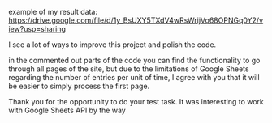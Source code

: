 example of my result data:
https://drive.google.com/file/d/1y_BsUXY5TXdV4wRsWrijVo68OPNGq0Y2/view?usp=sharing

I see a lot of ways to improve this project and polish the code.

in the commented out parts of the code you can find the functionality to go through all pages of the site, but due to the limitations of Google Sheets regarding the number of entries per unit of time, I agree with you that it will be easier to simply process the first page.

Thank you for the opportunity to do your test task. It was interesting to work with Google Sheets API by the way